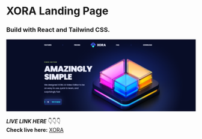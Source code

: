 # XORA Landing Page

### Build with React and Tailwind CSS. 

![image](/public/XORA.png)

***LIVE LINK HERE*** 👇👇👇  
**Check live here:**  [XORA](https://xora-landing.vercel.app/)

